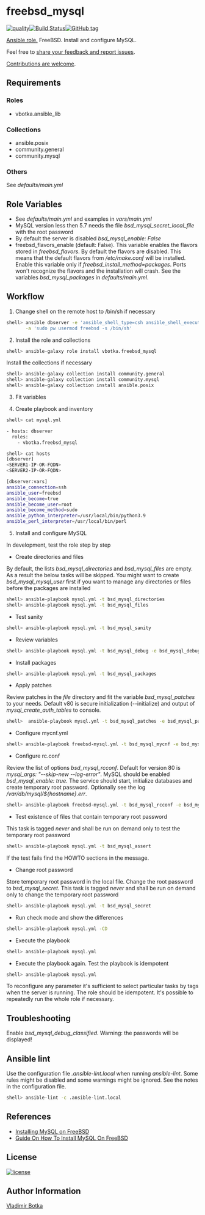 # freebsd_mysql

[![quality](https://img.shields.io/ansible/quality/27910)](https://galaxy.ansible.com/vbotka/freebsd_mysql)[![Build Status](https://app.travis-ci.com/vbotka/ansible-freebsd-mysql.svg?branch=master)](https://app.travis-ci.com/vbotka/ansible-freebsd-mysql)[![GitHub tag](https://img.shields.io/github/v/tag/vbotka/ansible-freebsd-mysql)](https://github.com/vbotka/ansible-freebsd-mysql/tags)

[Ansible role.](https://galaxy.ansible.com/vbotka/freebsd_mysql/) FreeBSD. Install and configure MySQL.

Feel free to [share your feedback and report issues](https://github.com/vbotka/ansible-freebsd-mysql/issues).

[Contributions are welcome](https://github.com/firstcontributions/first-contributions).


## Requirements

### Roles

* vbotka.ansible_lib

### Collections

* ansible.posix
* community.general
* community.mysql

### Others

See *defaults/main.yml*


## Role Variables

* See *defaults/main.yml* and examples in *vars/main.yml*
* MySQL version less then 5.7 needs the file *bsd_mysql_secret_local_file* with the root password
* By default the server is disabled *bsd_mysql_enable: False*
* freebsd_flavors_enable (default: False). This variable enables the flavors stored in
  *freebsd_flavors*. By default the flavors are disabled. This means that the default flavors from
  */etc/make.conf* will be installed. Enable this variable only if
  *freebsd_install_method=packages*. Ports won't recognize the flavors and the installation will
  crash. See the variables *bsd_mysql_packages* in *defaults/main.yml*.


## Workflow

1) Change shell on the remote host to /bin/sh if necessary

```bash
shell> ansible dbserver -e 'ansible_shell_type=csh ansible_shell_executable=/bin/csh' \
       -a 'sudo pw usermod freebsd -s /bin/sh'
```

2) Install the role and collections

```bash
shell> ansible-galaxy role install vbotka.freebsd_mysql
```

Install the collections if necessary

```bash
shell> ansible-galaxy collection install community.general
shell> ansible-galaxy collection install community.mysql
shell> ansible-galaxy collection install ansible.posix
```


3) Fit variables


4) Create playbook and inventory

```bash
shell> cat mysql.yml

- hosts: dbserver
  roles:
    - vbotka.freebsd_mysql
```

```bash
shell> cat hosts
[dbserver]
<SERVER1-IP-OR-FQDN>
<SERVER2-IP-OR-FQDN>

[dbserver:vars]
ansible_connection=ssh
ansible_user=freebsd
ansible_become=true
ansible_become_user=root
ansible_become_method=sudo
ansible_python_interpreter=/usr/local/bin/python3.9
ansible_perl_interpreter=/usr/local/bin/perl
```

5) Install and configure MySQL

In development, test the role step by step

* Create directories and files

By default, the lists *bsd_mysql_directories* and *bsd_mysql_files*
are empty. As a result the below tasks will be skipped. You might want
to create *bsd_mysql_mysql_user* first if you want to manage any
directories or files before the packages are installed

```bash
shell> ansible-playbook mysql.yml -t bsd_mysql_directories
shell> ansible-playbook mysql.yml -t bsd_mysql_files
```

* Test sanity

```bash
shell> ansible-playbook mysql.yml -t bsd_mysql_sanity
```

* Review variables

```bash
shell> ansible-playbook mysql.yml -t bsd_mysql_debug -e bsd_mysql_debug=true
```

* Install packages

```bash
shell> ansible-playbook mysql.yml -t bsd_mysql_packages
```

* Apply patches

Review patches in the *file* directory and fit the variable *bsd_mysql_patches* to your
needs. Default v80 is secure initialization (--initialize) and output of *mysql_create_auth_tables*
to console.

```bash
shell>  ansible-playbook mysql.yml -t bsd_mysql_patches -e bsd_mysql_patch_backup=true
```

* Configure mycnf.yml

```bash
shell> ansible-playbook freebsd-mysql.yml -t bsd_mysql_mycnf -e bsd_mysql_conf_backup=true
```

* Configure rc.conf

Review the list of options *bsd_mysql_rcconf*. Default for version 80 is *mysql_args: "--skip-new
--log-error"*. MySQL should be enabled *bsd_mysql_enable: true*. The service should start,
initialize databases and create temporary root password. Optionally see the log
*/var/db/mysql/${hostname}.err*.

```bash
shell> ansible-playbook freebsd-mysql.yml -t bsd_mysql_rcconf -e bsd_mysql_conf_backup=true
```

* Test existence of files that contain temporary root password

This task is tagged *never* and shall be run on demand only to test the temporary root password

```bash
shell> ansible-playbook mysql.yml -t bsd_mysql_assert
```

If the test fails find the HOWTO sections in the message.

* Change root password

Store temporary root password in the local file. Change the root password to
*bsd_mysql_secret*. This task is tagged *never* and shall be run on demand only to change the
temporary root password

```bash
shell> ansible-playbook mysql.yml -t bsd_mysql_secret
```

* Run check mode and show the differences

```bash
shell> ansible-playbook mysql.yml -CD
```

* Execute the playbook

```bash
shell> ansible-playbook mysql.yml
```

* Execute the playbook again. Test the playbook is idempotent

```bash
shell> ansible-playbook mysql.yml
```

To reconfigure any parameter it's sufficient to select particular tasks by tags when the server is
running. The role should be idempotent. It's possible to repeatedly run the whole role if necessary.


## Troubleshooting

Enable *bsd_mysql_debug_classified*. Warning: the passwords will be displayed!


## Ansible lint

Use the configuration file *.ansible-lint.local* when running
*ansible-lint*. Some rules might be disabled and some warnings might
be ignored. See the notes in the configuration file.

```bash
shell> ansible-lint -c .ansible-lint.local
```


## References

* [Installing MySQL on FreeBSD](https://dev.mysql.com/doc/refman/5.7/en/freebsd-installation.html)
* [Guide On How To Install MySQL On FreeBSD](http://www.xfiles.dk/guide-on-how-to-install-mysql-on-freebsd/)


## License

[![license](https://img.shields.io/badge/license-BSD-red.svg)](https://www.freebsd.org/doc/en/articles/bsdl-gpl/article.html)


## Author Information

[Vladimir Botka](https://botka.info)
